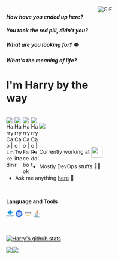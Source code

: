 <img align="right" height="260px" width="260px" alt="GIF" src="https://raw.githubusercontent.com/port3000/port3000/master//assets/dance.gif" />

#### _How have you ended up here?_

#### _You took the red pill, didn't you?_

#### _What are you looking for?_ 👁

#### _What's the meaning of life?_

# I'm Harry by the way

<br/>
<a href="https://www.linkedin.com/in/kcatstack/" target="_blank">
  <img align="left" alt="Harry Cao | Linkedin" width="22px" src="https://cdn.jsdelivr.net/npm/simple-icons@v3/icons/linkedin.svg" />
</a>
<a href="https://twitter.com/kcatstack" target="_blank">
  <img align="left" alt="Harry Cao | Twitter" width="22px" src="https://cdn.jsdelivr.net/npm/simple-icons@v3/icons/twitter.svg"
  >
</a>
<a href="https://www.facebook.com/cr7thai/" target="_blank">
  <img align="left" alt="Harry Cao | Facebook" width="22px" src="https://cdn.jsdelivr.net/npm/simple-icons@v3/icons/facebook.svg" />
</a>
<a href="https://www.reddit.com/user/harry7cao/" target="_blank">
  <img align="left" alt="Harry Cao | Reddit" width="22px" src="https://cdn.jsdelivr.net/npm/simple-icons@v3/icons/reddit.svg" />
</a>

![](https://visitor-badge.glitch.me/badge?page_id=harrycaogithub)

<br />

- Currently working at [<img style="vertical-align:middle" height="30px" width="30px" src="https://img.utdstc.com/icons/viki-tv-android.png:225">](https://viki.com)

- Mostly DevOps stuffs 👨‍💻

- Ask me anything [here](https://github.com/port3000/port3000/issues) 💬


<br />


**Language and Tools**

<code><img height="20" src="https://raw.githubusercontent.com/github/explore/80688e429a7d4ef2fca1e82350fe8e3517d3494d/topics/docker/docker.png"></code>
<code><img height="20" src="https://raw.githubusercontent.com/github/explore/80688e429a7d4ef2fca1e82350fe8e3517d3494d/topics/kubernetes/kubernetes.png"></code>
<code><img height="20" src="https://raw.githubusercontent.com/github/explore/80688e429a7d4ef2fca1e82350fe8e3517d3494d/topics/aws/aws.png"></code>
<code><img height="20" src="https://raw.githubusercontent.com/github/explore/5c058a388828bb5fde0bcafd4bc867b5bb3f26f3/topics/java/java.png"></code>

<br />

[![Harry's github stats](https://github-readme-stats.vercel.app/api?username=port3000&show_icons=true&title_color=fff&icon_color=79ff97&text_color=9f9f9f&bg_color=151515)](https://github.com/anuraghazra/github-readme-stats)

<a href="https://github.com/port3000/VideoEditor">
  <!-- Change the `github-readme-stats.anuraghazra1.vercel.app` to `github-readme-stats.vercel.app`  -->
  <img align="left" src="https://github-readme-stats.vercel.app/api/pin/?username=port3000&repo=VideoEditor&title_color=fff&icon_color=79ff97&text_color=9f9f9f&bg_color=151515" />
</a>

<a href="https://github.com/port3000/KindleClone">
  <!-- Change the `github-readme-stats.anuraghazra1.vercel.app` to `github-readme-stats.vercel.app`  -->
  <img align="left" src="https://github-readme-stats.vercel.app/api/pin/?username=port3000&repo=KindleClone&title_color=fff&icon_color=79ff97&text_color=9f9f9f&bg_color=151515" />
</a>




